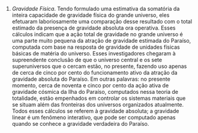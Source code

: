 ﻿1. <I> Gravidade Física</I>. Tendo formulado uma estimativa da somatória da inteira capacidade de gravidade física do grande universo, eles efetuaram laboriosamente uma comparação desse resultado com o total estimado da presença de gravidade absoluta ora operativa. Esses cálculos indicam que a ação total de gravidade no grande universo é uma parte muito pequena da atração de gravidade estimada do Paraíso, computada com base na resposta de gravidade de unidades físicas básicas de matéria do universo. Esses investigadores chegaram à supreendente conclusão de que o universo central e os sete superuniversos que o cercam estão, no presente, fazendo uso apenas de cerca de cinco por cento do funcionamento ativo da atração da gravidade absoluta do Paraíso. Em outras palavras: no presente momento, cerca de noventa e cinco por cento da ação ativa de gravidade cósmica da Ilha do Paraíso, computados nessa teoria de totalidade, estão empenhados em controlar os sistemas materiais que se situam além das fronteiras dos universos organizados atualmente. Todos esses cálculos se referem à gravidade absoluta; a gravidade linear é um fenômeno interativo, que pode ser computado apenas quando se conhece a gravidade verdadeira do Paraíso.